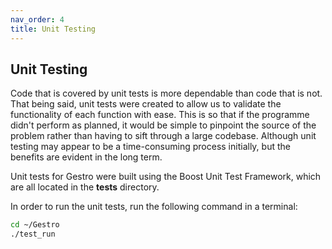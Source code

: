 ```yaml
---
nav_order: 4
title: Unit Testing
---
```


## Unit Testing

Code that is covered by unit tests is more dependable than code that is not. That being said, unit tests were created to allow us to validate the functionality of each function with ease. This is so that if the programme didn't perform as planned, it would be simple to pinpoint the source of the problem rather than having to sift through a large codebase. Although unit testing may appear to be a time-consuming process initially, but the benefits are evident in the long term.

 Unit tests for Gestro were built using the Boost Unit Test Framework, which are all located in the **tests** directory.

In order to run the unit tests, run the following command in a terminal:
```sh
cd ~/Gestro
./test_run
```
